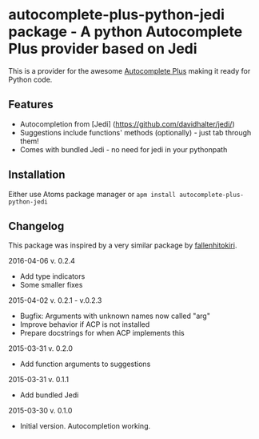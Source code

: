 # autocomplete-plus-python-jedi package - A python Autocomplete Plus provider based on Jedi

This is a provider for the awesome [Autocomplete Plus](https://atom.io/packages/autocomplete-plus) making it ready for Python code.

## Features

* Autocompletion from [Jedi] (https://github.com/davidhalter/jedi/) 
* Suggestions include functions' methods (optionally) - just tab through them!
* Comes with bundled Jedi - no need for jedi in your pythonpath

## Installation

Either use Atoms package manager or `apm install autocomplete-plus-python-jedi`

## Changelog

This package was inspired by a very similar package by [fallenhitokiri](https://github.com/fallenhitokiri/autocomplete-plus-jedi).

2016-04-06 v. 0.2.4
* Add type indicators
* Some smaller fixes

2015-04-02	v. 0.2.1 - v.0.2.3
* Bugfix: Arguments with unknown names now called "arg"
* Improve behavior if ACP is not installed
* Prepare docstrings for when ACP implements this

2015-03-31 	v. 0.2.0
* Add function arguments to suggestions

2015-03-31 	v. 0.1.1
* Add bundled Jedi

2015-03-30 	v. 0.1.0
* Initial version. Autocompletion working.
